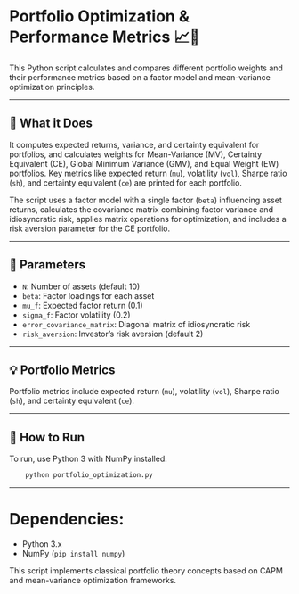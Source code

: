 # Portfolio Optimization & Performance Metrics 📈💼

This Python script calculates and compares different portfolio weights and their performance metrics based on a factor model and mean-variance optimization principles.

---

## 🔧 What it Does
It computes expected returns, variance, and certainty equivalent for portfolios, and calculates weights for Mean-Variance (MV), Certainty Equivalent (CE), Global Minimum Variance (GMV), and Equal Weight (EW) portfolios. Key metrics like expected return (`mu`), volatility (`vol`), Sharpe ratio (`sh`), and certainty equivalent (`ce`) are printed for each portfolio.

The script uses a factor model with a single factor (`beta`) influencing asset returns, calculates the covariance matrix combining factor variance and idiosyncratic risk, applies matrix operations for optimization, and includes a risk aversion parameter for the CE portfolio.

---

## 🧮 Parameters
- `N`: Number of assets (default 10)
- `beta`: Factor loadings for each asset
- `mu_f`: Expected factor return (0.1)
- `sigma_f`: Factor volatility (0.2)
- `error_covariance_matrix`: Diagonal matrix of idiosyncratic risk
- `risk_aversion`: Investor’s risk aversion (default 2)

---

## 💡 Portfolio Metrics

Portfolio metrics include expected return (`mu`), volatility (`vol`), Sharpe ratio (`sh`), and certainty equivalent (`ce`).

---

## 🚀 How to Run

To run, use Python 3 with NumPy installed:
```bash
    python portfolio_optimization.py
```

---

# Dependencies:
- Python 3.x
- NumPy (`pip install numpy`)

This script implements classical portfolio theory concepts based on CAPM and mean-variance optimization frameworks.


